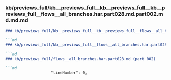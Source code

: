 ### kb/previews_full/kb__previews_full__kb__previews_full__kb__previews_full__flows__all_branches.har.part028.md.part002.md.md.md

```md
### kb/previews_full/kb__previews_full__kb__previews_full__flows__all_branches.har.part028.md.part002.md.md

```md
### kb/previews_full/kb__previews_full__flows__all_branches.har.part028.md.part002.md

```md
### kb/previews_full/flows__all_branches.har.part028.md (part 002)

```md
                    "lineNumber": 0,
         
```

```

```

```

```
